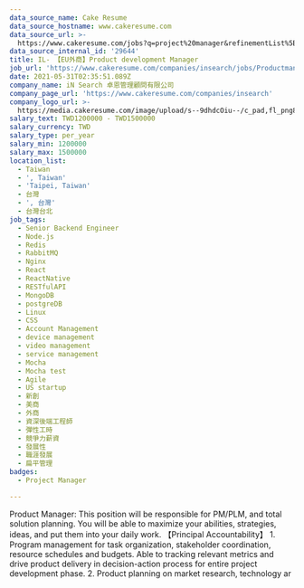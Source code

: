 ```yaml
---
data_source_name: Cake Resume
data_source_hostname: www.cakeresume.com
data_source_url: >-
  https://www.cakeresume.com/jobs?q=project%20manager&refinementList%5Blang_name%5D%5B0%5D=English&refinementList%5Bsalary_type%5D=per_year&range%5Bsalary_range%5D%5Bmin%5D=1000000&page=2
data_source_internal_id: '29644'
title: IL- 【EU外商】Product development Manager
job_url: 'https://www.cakeresume.com/companies/insearch/jobs/Productmanager'
date: 2021-05-31T02:35:51.089Z
company_name: iN Search 卓恩管理顧問有限公司
company_page_url: 'https://www.cakeresume.com/companies/insearch'
company_logo_url: >-
  https://media.cakeresume.com/image/upload/s--9dhdcOiu--/c_pad,fl_png8,h_200,w_200/v1610522688/ppnzb1veba43cha2rznf.png
salary_text: TWD1200000 - TWD1500000
salary_currency: TWD
salary_type: per_year
salary_min: 1200000
salary_max: 1500000
location_list:
  - Taiwan
  - ', Taiwan'
  - 'Taipei, Taiwan'
  - 台灣
  - ', 台灣'
  - 台灣台北
job_tags:
  - Senior Backend Engineer
  - Node.js
  - Redis
  - RabbitMQ
  - Nginx
  - React
  - ReactNative
  - RESTfulAPI
  - MongoDB
  - postgreDB
  - Linux
  - CSS
  - Account Management
  - device management
  - video management
  - service management
  - Mocha
  - Mocha test
  - Agile
  - US startup
  - 新創
  - 美商
  - 外商
  - 資深後端工程師
  - 彈性工時
  - 競爭力薪資
  - 發展性
  - 職涯發展
  - 扁平管理
badges:
  - Project Manager

---
```


Product Manager: This position will be responsible for PM/PLM, and total solution planning. You will be able to maximize your abilities, strategies, ideas, and put them into your daily work. 【Principal Accountability】 1. Program management for task organization, stakeholder coordination, resource schedules and budgets. Able to tracking relevant metrics and drive product delivery in decision-action process for entire project development phase. 2. Product planning on market research, technology ar